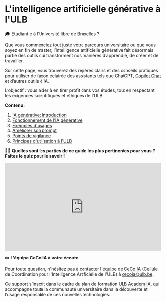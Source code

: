 # L'intelligence artificielle générative à l'ULB

🎓 Étudiant·e à l’Université libre de Bruxelles ?

Que vous commenciez tout juste votre parcours universitaire ou que vous soyez en fin de master, l’intelligence artificielle générative fait désormais partie des outils qui transforment nos manières d’apprendre, de créer et de travailler.

Sur cette page, vous trouverez des repères clairs et des conseils pratiques pour utiliser de façon éclairée des assistants tels que ChatGPT, [Copilot Chat](https://copilot.cloud.microsoft/) et d’autres outils d’IA. 

L’objectif : vous aider à en tirer profit dans vos études, tout en respectant les exigences scientifiques et éthiques de l’ULB.

**Contenu:**

1. [IA générative: Introduction](part1)
2. [Fonctionnement de l’IA générative](part2)
3. [Exemples d'usages](part3)
4. [Améliorer son prompt](part4)
5. [Points de vigilance](part5)
6. [Principes d'utilisation à l'ULB](part6)

**👩‍🎓 Quelles sont les parties de ce guide les plus pertinentes pour vous ? Faîtes le quiz pour le savoir !**

<center>
    <div style="width: 100%;">
        <div style="position: relative; padding-bottom: 56.25%; padding-top: 0; height: 0;"><iframe title="Teste tes connaissances sur l'IA " frameborder="0" width="1200" height="675" style="position: absolute; top: 0; left: 0; width: 100%; height: 100%;" src="https://view.genially.com/675bfde6780f15e3bedbffcf" type="text/html" allowscriptaccess="always" allowfullscreen="true" scrolling="yes" allownetworking="all"></iframe> </div>
    </div>
</center>


**✏️ L'équipe CeCo·IA à votre écoute**

Pour toute question, n'hésitez pas à contacter l'équipe de [CeCo·IA](https://www.ulb.be/fr/intelligence-artificielle/academ%C2%B7ia-plan-de-formation-pour-lintelligence-artificielle) (Cellule de Coordination pour l'Intelligence Artificielle de l'ULB) à [cecoia@ulb.be](mailto:cecoia@ulb.be). 

Ce support s’inscrit dans le cadre du plan de formation  <a href="https://www.ulb.be/fr/intelligence-artificielle/academ%C2%B7ia-plan-de-formation-pour-lintelligence-artificielle" target="_blank">ULB Academ·IA</a>, qui accompagne toute la communauté universitaire dans la découverte et l’usage responsable de ces nouvelles technologies.



